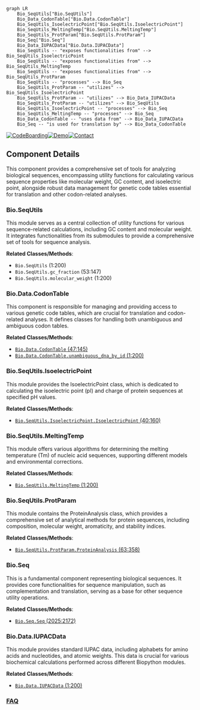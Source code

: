 ```mermaid
graph LR
    Bio_SeqUtils["Bio.SeqUtils"]
    Bio_Data_CodonTable["Bio.Data.CodonTable"]
    Bio_SeqUtils_IsoelectricPoint["Bio.SeqUtils.IsoelectricPoint"]
    Bio_SeqUtils_MeltingTemp["Bio.SeqUtils.MeltingTemp"]
    Bio_SeqUtils_ProtParam["Bio.SeqUtils.ProtParam"]
    Bio_Seq["Bio.Seq"]
    Bio_Data_IUPACData["Bio.Data.IUPACData"]
    Bio_SeqUtils -- "exposes functionalities from" --> Bio_SeqUtils_IsoelectricPoint
    Bio_SeqUtils -- "exposes functionalities from" --> Bio_SeqUtils_MeltingTemp
    Bio_SeqUtils -- "exposes functionalities from" --> Bio_SeqUtils_ProtParam
    Bio_SeqUtils -- "processes" --> Bio_Seq
    Bio_SeqUtils_ProtParam -- "utilizes" --> Bio_SeqUtils_IsoelectricPoint
    Bio_SeqUtils_ProtParam -- "utilizes" --> Bio_Data_IUPACData
    Bio_SeqUtils_ProtParam -- "utilizes" --> Bio_SeqUtils
    Bio_SeqUtils_IsoelectricPoint -- "processes" --> Bio_Seq
    Bio_SeqUtils_MeltingTemp -- "processes" --> Bio_Seq
    Bio_Data_CodonTable -- "uses data from" --> Bio_Data_IUPACData
    Bio_Seq -- "is used for translation by" --> Bio_Data_CodonTable
```
[![CodeBoarding](https://img.shields.io/badge/Generated%20by-CodeBoarding-9cf?style=flat-square)](https://github.com/CodeBoarding/CodeBoarding)[![Demo](https://img.shields.io/badge/Try%20our-Demo-blue?style=flat-square)](https://www.codeboarding.org/demo)[![Contact](https://img.shields.io/badge/Contact%20us%20-%20contact@codeboarding.org-lightgrey?style=flat-square)](mailto:contact@codeboarding.org)

## Component Details

This component provides a comprehensive set of tools for analyzing biological sequences, encompassing utility functions for calculating various sequence properties like molecular weight, GC content, and isoelectric point, alongside robust data management for genetic code tables essential for translation and other codon-related analyses.

### Bio.SeqUtils
This module serves as a central collection of utility functions for various sequence-related calculations, including GC content and molecular weight. It integrates functionalities from its submodules to provide a comprehensive set of tools for sequence analysis.


**Related Classes/Methods**:

- `Bio.SeqUtils` (1:200)
- `Bio.SeqUtils.gc_fraction` (53:147)
- `Bio.SeqUtils.molecular_weight` (1:200)


### Bio.Data.CodonTable
This component is responsible for managing and providing access to various genetic code tables, which are crucial for translation and codon-related analyses. It defines classes for handling both unambiguous and ambiguous codon tables.


**Related Classes/Methods**:

- <a href="https://github.com/biopython/biopython/blob/master/Bio/Data/CodonTable.py#L47-L145" target="_blank" rel="noopener noreferrer">`Bio.Data.CodonTable` (47:145)</a>
- <a href="https://github.com/biopython/biopython/blob/master/Bio/Data/CodonTable.py#L1-L200" target="_blank" rel="noopener noreferrer">`Bio.Data.CodonTable.unambiguous_dna_by_id` (1:200)</a>


### Bio.SeqUtils.IsoelectricPoint
This module provides the IsoelectricPoint class, which is dedicated to calculating the isoelectric point (pI) and charge of protein sequences at specified pH values.


**Related Classes/Methods**:

- <a href="https://github.com/biopython/biopython/blob/master/Bio/SeqUtils/IsoelectricPoint.py#L40-L160" target="_blank" rel="noopener noreferrer">`Bio.SeqUtils.IsoelectricPoint.IsoelectricPoint` (40:160)</a>


### Bio.SeqUtils.MeltingTemp
This module offers various algorithms for determining the melting temperature (Tm) of nucleic acid sequences, supporting different models and environmental corrections.


**Related Classes/Methods**:

- <a href="https://github.com/biopython/biopython/blob/master/Bio/SeqUtils/MeltingTemp.py#L1-L200" target="_blank" rel="noopener noreferrer">`Bio.SeqUtils.MeltingTemp` (1:200)</a>


### Bio.SeqUtils.ProtParam
This module contains the ProteinAnalysis class, which provides a comprehensive set of analytical methods for protein sequences, including composition, molecular weight, aromaticity, and stability indices.


**Related Classes/Methods**:

- <a href="https://github.com/biopython/biopython/blob/master/Bio/SeqUtils/ProtParam.py#L63-L358" target="_blank" rel="noopener noreferrer">`Bio.SeqUtils.ProtParam.ProteinAnalysis` (63:358)</a>


### Bio.Seq
This is a fundamental component representing biological sequences. It provides core functionalities for sequence manipulation, such as complementation and translation, serving as a base for other sequence utility operations.


**Related Classes/Methods**:

- <a href="https://github.com/biopython/biopython/blob/master/Bio/Seq.py#L2025-L2172" target="_blank" rel="noopener noreferrer">`Bio.Seq.Seq` (2025:2172)</a>


### Bio.Data.IUPACData
This module provides standard IUPAC data, including alphabets for amino acids and nucleotides, and atomic weights. This data is crucial for various biochemical calculations performed across different Biopython modules.


**Related Classes/Methods**:

- <a href="https://github.com/biopython/biopython/blob/master/Bio/Data/IUPACData.py#L1-L200" target="_blank" rel="noopener noreferrer">`Bio.Data.IUPACData` (1:200)</a>




### [FAQ](https://github.com/CodeBoarding/GeneratedOnBoardings/tree/main?tab=readme-ov-file#faq)